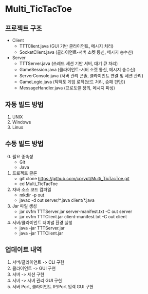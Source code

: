 # Multi_TicTacToe

## 프로젝트 구조
- Client
    - TTTClient.java (GUI 기반 클라이언트, 메시지 처리)
    - SocketClient.java (클라이언트-서버 소켓 통신, 메시지 송수신)
- Server
    - TTTServer.java (쓰레드 세션 기반 서버, 대기 큐 처리)
    - GameSession.java (클라이언트-서버 소켓 통신, 메시지 송수신)
    - ServerConsole.java (서버 관리 콘솔, 클라이언트 연결 및 세션 관리)
    - GameLogic.java (틱택토 게임 로직(보드 처리, 승패 판단))
    - MessageHandler.java (프로토콜 정의, 메시지 파싱)

## 자동 빌드 방법
1. UNIX
2. Windows
3. Linux

## 수동 빌드 방법
0. 필요 종속성
    - Git
    - Java
1. 프로젝트 클론
    - git clone https://github.com/cprypt/Multi_TicTacToe.git
    - cd Multi_TicTacToe
2. 자바 소스 코드 컴파일
    - mkdir -p out
    - javac -d out server/\*.java client/\*.java
3. Jar 파일 생성
    - jar cvfm TTTServer.jar server-manifest.txt -C out server
    - jar cvfm TTTClient.jar client-manifest.txt -C out client
4. 서버/클라이언트 터미널 환경 실행
    - java -jar TTTServer.jar
    - java -jar TTTClient.jar

## 업데이트 내역
1. 서버/클라이언트 -> CLI 구현
2. 클라이언트 -> GUI 구현
3. 서버 -> 세션 구현
4. 서버 -> 서버 관리 GUI 구현
5. 서버 Port, 클라이언트 IP/Port 입력 GUI 구현

